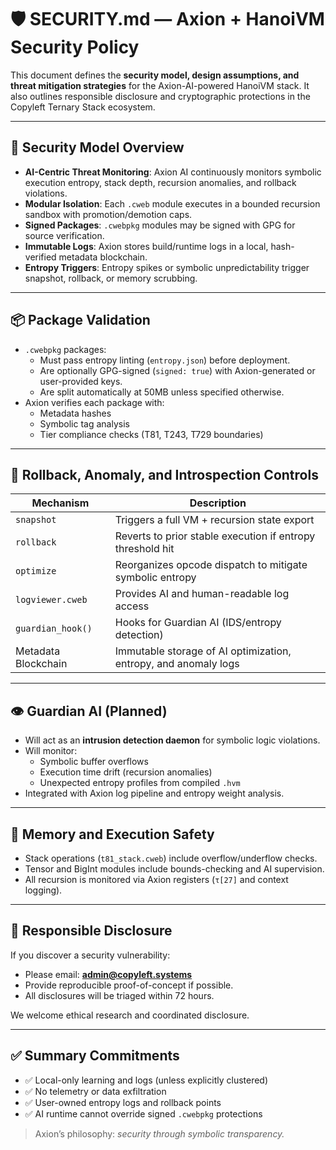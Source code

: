 # 🛡️ SECURITY.md — Axion + HanoiVM Security Policy

This document defines the **security model, design assumptions, and threat mitigation strategies** for the Axion-AI-powered HanoiVM stack. It also outlines responsible disclosure and cryptographic protections in the Copyleft Ternary Stack ecosystem.

---

## 🔐 Security Model Overview

- **AI-Centric Threat Monitoring**: Axion AI continuously monitors symbolic execution entropy, stack depth, recursion anomalies, and rollback violations.
- **Modular Isolation**: Each `.cweb` module executes in a bounded recursion sandbox with promotion/demotion caps.
- **Signed Packages**: `.cwebpkg` modules may be signed with GPG for source verification.
- **Immutable Logs**: Axion stores build/runtime logs in a local, hash-verified metadata blockchain.
- **Entropy Triggers**: Entropy spikes or symbolic unpredictability trigger snapshot, rollback, or memory scrubbing.

---

## 📦 Package Validation

- `.cwebpkg` packages:
  - Must pass entropy linting (`entropy.json`) before deployment.
  - Are optionally GPG-signed (`signed: true`) with Axion-generated or user-provided keys.
  - Are split automatically at 50MB unless specified otherwise.
- Axion verifies each package with:
  - Metadata hashes
  - Symbolic tag analysis
  - Tier compliance checks (T81, T243, T729 boundaries)

---

## 🔄 Rollback, Anomaly, and Introspection Controls

| Mechanism              | Description                                                  |
|------------------------|--------------------------------------------------------------|
| `snapshot`             | Triggers a full VM + recursion state export                  |
| `rollback`             | Reverts to prior stable execution if entropy threshold hit   |
| `optimize`             | Reorganizes opcode dispatch to mitigate symbolic entropy     |
| `logviewer.cweb`       | Provides AI and human-readable log access                    |
| `guardian_hook()`      | Hooks for Guardian AI (IDS/entropy detection)                |
| Metadata Blockchain    | Immutable storage of AI optimization, entropy, and anomaly logs |

---

## 👁️ Guardian AI (Planned)

- Will act as an **intrusion detection daemon** for symbolic logic violations.
- Will monitor:
  - Symbolic buffer overflows
  - Execution time drift (recursion anomalies)
  - Unexpected entropy profiles from compiled `.hvm`
- Integrated with Axion log pipeline and entropy weight analysis.

---

## 🧬 Memory and Execution Safety

- Stack operations (`t81_stack.cweb`) include overflow/underflow checks.
- Tensor and BigInt modules include bounds-checking and AI supervision.
- All recursion is monitored via Axion registers (`τ[27]` and context logging).

---

## 📣 Responsible Disclosure

If you discover a security vulnerability:

- Please email: **admin@copyleft.systems**
- Provide reproducible proof-of-concept if possible.
- All disclosures will be triaged within 72 hours.

We welcome ethical research and coordinated disclosure.

---

## ✅ Summary Commitments

- ✅ Local-only learning and logs (unless explicitly clustered)
- ✅ No telemetry or data exfiltration
- ✅ User-owned entropy logs and rollback points
- ✅ AI runtime cannot override signed `.cwebpkg` protections

> Axion’s philosophy: *security through symbolic transparency.*

